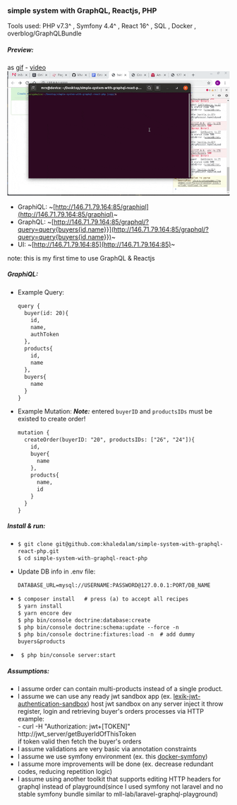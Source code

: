 ### simple system with GraphQL, Reactjs, PHP

Tools used:  PHP v7.3^ ,  Symfony 4.4^ ,  React 16^ , SQL , Docker , overblog/GraphQLBundle

##### Preview:
as [gif](preview.gif) - [video](https://youtu.be/lETcXJiwCh0)
<img src="preview.gif">
- GraphiQL: ~[http://146.71.79.164:85/graphiql](http://146.71.79.164:85/graphiql)~
- GraphQL: ~[http://146.71.79.164:85/graphql/?query=query{buyers{id,name}}](http://146.71.79.164:85/graphql/?query=query{buyers{id,name}})~
- UI: ~[http://146.71.79.164:85](http://146.71.79.164:85)~

note: this is my first time to use GraphQL & Reactjs
##### GraphiQL:
- Example Query:
    ```
    query {
      buyer(id: 20){
        id,
        name,
        authToken
      },
      products{
        id,
        name
      },
      buyers{
        name
      }
    }
    ```
- Example Mutation:
  ***Note:*** entered `buyerID` and `productsIDs` must be existed to create order!
    ```
    mutation {
      createOrder(buyerID: "20", productsIDs: ["26", "24"]){
        id,
        buyer{
          name
        },
        products{
          name,
          id
        }
      }
    }
    ```


##### Install & run:
- ```
  $ git clone git@github.com:khaledalam/simple-system-with-graphql-react-php.git
  $ cd simple-system-with-graphql-react-php
  ```
-  Update DB info in .env file:
   ```
   DATABASE_URL=mysql://USERNAME:PASSWORD@127.0.0.1:PORT/DB_NAME
   ```
- ```
  $ composer install   # press (a) to accept all recipes
  $ yarn install
  $ yarn encore dev
  $ php bin/console doctrine:database:create
  $ php bin/console doctrine:schema:update --force -n
  $ php bin/console doctrine:fixtures:load -n  # add dummy buyers&products
  ```
- ```
   $ php bin/console server:start
   ```
##### Assumptions:
- I assume order can contain multi-products instead of a single product.
- I assume we can use any ready jwt sandbox app (ex. [lexik-jwt-authentication-sandbox](https://github.com/chalasr/lexik-jwt-authentication-sandbox))
host jwt sandbox on any server
inject it throw register, login and retrieving buyer's orders processes via HTTP <br>example: <br>- curl -H "Authorization: jwt+[TOKEN]" http://jwt_server/getBuyerIdOfThisToken <br> if token valid then fetch the buyer's orders
- I assume validations are very basic via annotation constraints
- I assume we use symfony environment (ex. this [docker-symfony](https://github.com/eko/docker-symfony))
- I assume more improvements will be done (ex. decrease redundant codes, reducing repetition logic)
- I assume using another toolkit that supports editing HTTP headers for graphql instead of playground(since I used symfony not laravel and no stable symfony bundle similar to mll-lab/laravel-graphql-playground)

